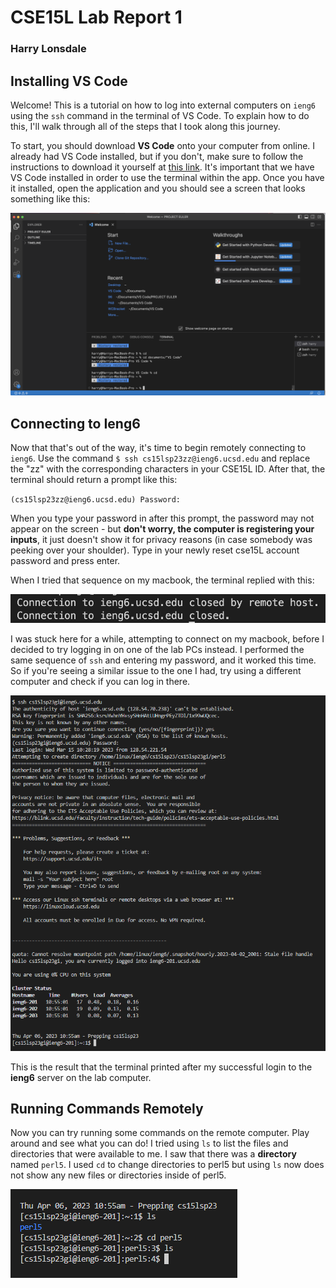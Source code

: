 # CSE15L Lab Report 1
### Harry Lonsdale

## Installing VS Code
Welcome! This is a tutorial on how to log into external computers on `ieng6` using the `ssh` command in the terminal of VS Code. To explain how to do this, I'll walk through all of the steps that I took along this journey.

To start, you should download __VS Code__ onto your computer from online. I already had VS Code installed, but if you don't, make sure to follow the instructions to download it yourself at [this link](https://code.visualstudio.com/). It's important that we have VS Code installed in order to use the terminal within the app. Once you have it installed, open the application and you should see a screen that looks something like this:

![Image](VSCode2.png)


## Connecting to Ieng6
Now that that's out of the way, it's time to begin remotely connecting to `ieng6`. Use the command `$ ssh cs15lsp23zz@ieng6.ucsd.edu` and replace the "zz" with the corresponding characters in your CSE15L ID. After that, the terminal should return a prompt like this:

`(cs15lsp23zz@ieng6.ucsd.edu) Password: `

When you type your password in after this prompt, the password may not appear on the screen - but __don't worry, the computer is registering your inputs__, it just doesn't show it for privacy reasons (in case somebody was peeking over your shoulder). Type in your newly reset cse15L account password and press enter.

When I tried that sequence on my macbook, the terminal replied with this: 

![Image](ConnectionClosed.png)

I was stuck here for a while, attempting to connect on my macbook, before I decided to try logging in on one of the lab PCs instead. I performed the same sequence of `ssh` and entering my password, and it worked this time. So if you're seeing a similar issue to the one I had, try using a different computer and check if you can log in there.

![Image](LoggedIn.png)

This is the result that the terminal printed after my successful login to the __ieng6__ server on the lab computer.


## Running Commands Remotely

Now you can try running some commands on the remote computer. Play around and see what you can do! I tried using `ls` to list the files and directories that were available to me. I saw that there was a __directory__ named `perl5`. I used `cd` to change directories to perl5 but using `ls` now does not show any new files or directories inside of perl5.

![Image](tryCommands.png)
